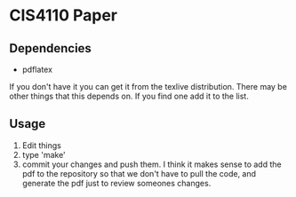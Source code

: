 # CIS4110 Paper

## Dependencies

- pdflatex

If you don't have it you can get it from the texlive distribution. There may be
other things that this depends on. If you find one add it to the list.

## Usage

1. Edit things
2. type 'make'
3. commit your changes and push them. I think it makes sense to add the pdf to
   the repository so that we don't have to pull the code, and generate the pdf
   just to review someones changes.

